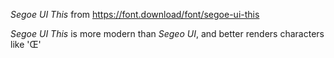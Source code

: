 _Segoe UI This_ from https://font.download/font/segoe-ui-this

_Segoe UI This_ is more modern than _Segeo UI_, and better renders characters like 'Œ'